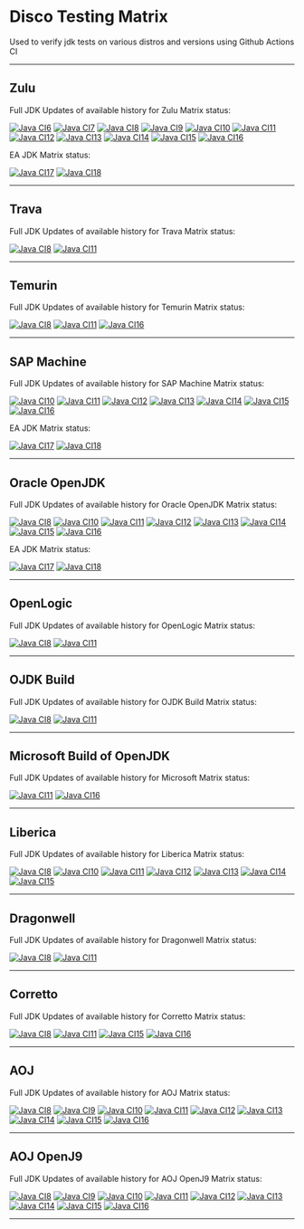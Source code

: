 # Disco Testing Matrix

Used to verify jdk tests on various distros and versions using Github Actions CI

---

## Zulu 
Full JDK Updates of available history for Zulu Matrix status:

[![Java CI6](https://github.com/foojay2020/discoTestingMatrix/workflows/Java6_Zulu/badge.svg)](https://github.com/foojay2020/discoTestingMatrix/actions)
[![Java CI7](https://github.com/foojay2020/discoTestingMatrix/workflows/Java7_Zulu/badge.svg)](https://github.com/foojay2020/discoTestingMatrix/actions)
[![Java CI8](https://github.com/foojay2020/discoTestingMatrix/workflows/Java8_Zulu/badge.svg)](https://github.com/foojay2020/discoTestingMatrix/actions)
[![Java CI9](https://github.com/foojay2020/discoTestingMatrix/workflows/Java9_Zulu/badge.svg)](https://github.com/foojay2020/discoTestingMatrix/actions)
[![Java CI10](https://github.com/foojay2020/discoTestingMatrix/workflows/Java10_Zulu/badge.svg)](https://github.com/foojay2020/discoTestingMatrix/actions)
[![Java CI11](https://github.com/foojay2020/discoTestingMatrix/workflows/Java11_Zulu/badge.svg)](https://github.com/foojay2020/discoTestingMatrix/actions)
[![Java CI12](https://github.com/foojay2020/discoTestingMatrix/workflows/Java12_Zulu/badge.svg)](https://github.com/foojay2020/discoTestingMatrix/actions)
[![Java CI13](https://github.com/foojay2020/discoTestingMatrix/workflows/Java13_Zulu/badge.svg)](https://github.com/foojay2020/discoTestingMatrix/actions)
[![Java CI14](https://github.com/foojay2020/discoTestingMatrix/workflows/Java14_Zulu/badge.svg)](https://github.com/foojay2020/discoTestingMatrix/actions)
[![Java CI15](https://github.com/foojay2020/discoTestingMatrix/workflows/Java15_Zulu/badge.svg)](https://github.com/foojay2020/discoTestingMatrix/actions)
[![Java CI16](https://github.com/foojay2020/discoTestingMatrix/workflows/Java16_Zulu/badge.svg)](https://github.com/foojay2020/discoTestingMatrix/actions)

EA JDK Matrix status:

[![Java CI17](https://github.com/foojay2020/discoTestingMatrix/workflows/Java17_Zulu/badge.svg)](https://github.com/foojay2020/discoTestingMatrix/actions)
[![Java CI18](https://github.com/foojay2020/discoTestingMatrix/workflows/Java18_Zulu/badge.svg)](https://github.com/foojay2020/discoTestingMatrix/actions)

---

## Trava
Full JDK Updates of available history for Trava Matrix status:

[![Java CI8](https://github.com/foojay2020/discoTestingMatrix/workflows/Java8_Trava/badge.svg)](https://github.com/foojay2020/discoTestingMatrix/actions)
[![Java CI11](https://github.com/foojay2020/discoTestingMatrix/workflows/Java11_Trava/badge.svg)](https://github.com/foojay2020/discoTestingMatrix/actions)

---

## Temurin
Full JDK Updates of available history for Temurin Matrix status:

[![Java CI8](https://github.com/foojay2020/discoTestingMatrix/workflows/Java8_Temurin/badge.svg)](https://github.com/foojay2020/discoTestingMatrix/actions)
[![Java CI11](https://github.com/foojay2020/discoTestingMatrix/workflows/Java11_Temurin/badge.svg)](https://github.com/foojay2020/discoTestingMatrix/actions)
[![Java CI16](https://github.com/foojay2020/discoTestingMatrix/workflows/Java16_Temurin/badge.svg)](https://github.com/foojay2020/discoTestingMatrix/actions)

---
## SAP Machine 
Full JDK Updates of available history for SAP Machine Matrix status:

[![Java CI10](https://github.com/foojay2020/discoTestingMatrix/workflows/Java10_SAP_Machine/badge.svg)](https://github.com/foojay2020/discoTestingMatrix/actions)
[![Java CI11](https://github.com/foojay2020/discoTestingMatrix/workflows/Java11_SAP_Machine/badge.svg)](https://github.com/foojay2020/discoTestingMatrix/actions)
[![Java CI12](https://github.com/foojay2020/discoTestingMatrix/workflows/Java12_SAP_Machine/badge.svg)](https://github.com/foojay2020/discoTestingMatrix/actions)
[![Java CI13](https://github.com/foojay2020/discoTestingMatrix/workflows/Java13_SAP_Machine/badge.svg)](https://github.com/foojay2020/discoTestingMatrix/actions)
[![Java CI14](https://github.com/foojay2020/discoTestingMatrix/workflows/Java14_SAP_Machine/badge.svg)](https://github.com/foojay2020/discoTestingMatrix/actions)
[![Java CI15](https://github.com/foojay2020/discoTestingMatrix/workflows/Java15_SAP_Machine/badge.svg)](https://github.com/foojay2020/discoTestingMatrix/actions)
[![Java CI16](https://github.com/foojay2020/discoTestingMatrix/workflows/Java16_SAP_Machine/badge.svg)](https://github.com/foojay2020/discoTestingMatrix/actions)

EA JDK Matrix status:

[![Java CI17](https://github.com/foojay2020/discoTestingMatrix/workflows/Java17_SAP_Machine/badge.svg)](https://github.com/foojay2020/discoTestingMatrix/actions)
[![Java CI18](https://github.com/foojay2020/discoTestingMatrix/workflows/Java18_SAP_Machine/badge.svg)](https://github.com/foojay2020/discoTestingMatrix/actions)

---

## Oracle OpenJDK 
Full JDK Updates of available history for Oracle OpenJDK Matrix status:

[![Java CI8](https://github.com/foojay2020/discoTestingMatrix/workflows/Java8_Oracle_OpenJDK/badge.svg)](https://github.com/foojay2020/discoTestingMatrix/actions)
[![Java CI10](https://github.com/foojay2020/discoTestingMatrix/workflows/Java10_Oracle_OpenJDK/badge.svg)](https://github.com/foojay2020/discoTestingMatrix/actions)
[![Java CI11](https://github.com/foojay2020/discoTestingMatrix/workflows/Java11_Oracle_OpenJDK/badge.svg)](https://github.com/foojay2020/discoTestingMatrix/actions)
[![Java CI12](https://github.com/foojay2020/discoTestingMatrix/workflows/Java12_Oracle_OpenJDK/badge.svg)](https://github.com/foojay2020/discoTestingMatrix/actions)
[![Java CI13](https://github.com/foojay2020/discoTestingMatrix/workflows/Java13_Oracle_OpenJDK/badge.svg)](https://github.com/foojay2020/discoTestingMatrix/actions)
[![Java CI14](https://github.com/foojay2020/discoTestingMatrix/workflows/Java14_Oracle_OpenJDK/badge.svg)](https://github.com/foojay2020/discoTestingMatrix/actions)
[![Java CI15](https://github.com/foojay2020/discoTestingMatrix/workflows/Java15_Oracle_OpenJDK/badge.svg)](https://github.com/foojay2020/discoTestingMatrix/actions)
[![Java CI16](https://github.com/foojay2020/discoTestingMatrix/workflows/Java16_Oracle_OpenJDK/badge.svg)](https://github.com/foojay2020/discoTestingMatrix/actions)

EA JDK Matrix status:

[![Java CI17](https://github.com/foojay2020/discoTestingMatrix/workflows/Java17_Oracle_OpenJDK/badge.svg)](https://github.com/foojay2020/discoTestingMatrix/actions)
[![Java CI18](https://github.com/foojay2020/discoTestingMatrix/workflows/Java18_Oracle_OpenJDK/badge.svg)](https://github.com/foojay2020/discoTestingMatrix/actions)

---

## OpenLogic
Full JDK Updates of available history for OpenLogic Matrix status:

[![Java CI8](https://github.com/foojay2020/discoTestingMatrix/workflows/Java8_OpenLogic/badge.svg)](https://github.com/foojay2020/discoTestingMatrix/actions)
[![Java CI11](https://github.com/foojay2020/discoTestingMatrix/workflows/Java11_OpenLogic/badge.svg)](https://github.com/foojay2020/discoTestingMatrix/actions)

---

## OJDK Build
Full JDK Updates of available history for OJDK Build Matrix status:

[![Java CI8](https://github.com/foojay2020/discoTestingMatrix/workflows/Java8_OJDK_Build/badge.svg)](https://github.com/foojay2020/discoTestingMatrix/actions)
[![Java CI11](https://github.com/foojay2020/discoTestingMatrix/workflows/Java11_OJDK_Build/badge.svg)](https://github.com/foojay2020/discoTestingMatrix/actions)

---

## Microsoft Build of OpenJDK
Full JDK Updates of available history for Microsoft Matrix status:

[![Java CI11](https://github.com/foojay2020/discoTestingMatrix/workflows/Java11_Microsoft/badge.svg)](https://github.com/foojay2020/discoTestingMatrix/actions)
[![Java CI16](https://github.com/foojay2020/discoTestingMatrix/workflows/Java16_Microsoft/badge.svg)](https://github.com/foojay2020/discoTestingMatrix/actions)

---

## Liberica 
Full JDK Updates of available history for Liberica Matrix status:

[![Java CI8](https://github.com/foojay2020/discoTestingMatrix/workflows/Java8_Liberica/badge.svg)](https://github.com/foojay2020/discoTestingMatrix/actions)
[![Java CI10](https://github.com/foojay2020/discoTestingMatrix/workflows/Java10_Liberica/badge.svg)](https://github.com/foojay2020/discoTestingMatrix/actions)
[![Java CI11](https://github.com/foojay2020/discoTestingMatrix/workflows/Java11_Liberica/badge.svg)](https://github.com/foojay2020/discoTestingMatrix/actions)
[![Java CI12](https://github.com/foojay2020/discoTestingMatrix/workflows/Java12_Liberica/badge.svg)](https://github.com/foojay2020/discoTestingMatrix/actions)
[![Java CI13](https://github.com/foojay2020/discoTestingMatrix/workflows/Java13_Liberica/badge.svg)](https://github.com/foojay2020/discoTestingMatrix/actions)
[![Java CI14](https://github.com/foojay2020/discoTestingMatrix/workflows/Java14_Liberica/badge.svg)](https://github.com/foojay2020/discoTestingMatrix/actions)
[![Java CI15](https://github.com/foojay2020/discoTestingMatrix/workflows/Java15_Liberica/badge.svg)](https://github.com/foojay2020/discoTestingMatrix/actions)

---

## Dragonwell
Full JDK Updates of available history for Dragonwell Matrix status:

[![Java CI8](https://github.com/foojay2020/discoTestingMatrix/workflows/Java8_Dragonwell/badge.svg)](https://github.com/foojay2020/discoTestingMatrix/actions)
[![Java CI11](https://github.com/foojay2020/discoTestingMatrix/workflows/Java11_Dragonwell/badge.svg)](https://github.com/foojay2020/discoTestingMatrix/actions)

---

## Corretto
Full JDK Updates of available history for Corretto Matrix status:

[![Java CI8](https://github.com/foojay2020/discoTestingMatrix/workflows/Java8_Corretto/badge.svg)](https://github.com/foojay2020/discoTestingMatrix/actions)
[![Java CI11](https://github.com/foojay2020/discoTestingMatrix/workflows/Java11_Corretto/badge.svg)](https://github.com/foojay2020/discoTestingMatrix/actions)
[![Java CI15](https://github.com/foojay2020/discoTestingMatrix/workflows/Java15_Corretto/badge.svg)](https://github.com/foojay2020/discoTestingMatrix/actions)
[![Java CI16](https://github.com/foojay2020/discoTestingMatrix/workflows/Java16_Corretto/badge.svg)](https://github.com/foojay2020/discoTestingMatrix/actions)

---

## AOJ 
Full JDK Updates of available history for AOJ Matrix status:

[![Java CI8](https://github.com/foojay2020/discoTestingMatrix/workflows/Java8_AOJ/badge.svg)](https://github.com/foojay2020/discoTestingMatrix/actions)
[![Java CI9](https://github.com/foojay2020/discoTestingMatrix/workflows/Java9_AOJ/badge.svg)](https://github.com/foojay2020/discoTestingMatrix/actions)
[![Java CI10](https://github.com/foojay2020/discoTestingMatrix/workflows/Java10_AOJ/badge.svg)](https://github.com/foojay2020/discoTestingMatrix/actions)
[![Java CI11](https://github.com/foojay2020/discoTestingMatrix/workflows/Java11_AOJ/badge.svg)](https://github.com/foojay2020/discoTestingMatrix/actions)
[![Java CI12](https://github.com/foojay2020/discoTestingMatrix/workflows/Java12_AOJ/badge.svg)](https://github.com/foojay2020/discoTestingMatrix/actions)
[![Java CI13](https://github.com/foojay2020/discoTestingMatrix/workflows/Java13_AOJ/badge.svg)](https://github.com/foojay2020/discoTestingMatrix/actions)
[![Java CI14](https://github.com/foojay2020/discoTestingMatrix/workflows/Java14_AOJ/badge.svg)](https://github.com/foojay2020/discoTestingMatrix/actions)
[![Java CI15](https://github.com/foojay2020/discoTestingMatrix/workflows/Java15_AOJ/badge.svg)](https://github.com/foojay2020/discoTestingMatrix/actions)
[![Java CI16](https://github.com/foojay2020/discoTestingMatrix/workflows/Java16_AOJ/badge.svg)](https://github.com/foojay2020/discoTestingMatrix/actions)

---

## AOJ OpenJ9
Full JDK Updates of available history for AOJ OpenJ9 Matrix status:

[![Java CI8](https://github.com/foojay2020/discoTestingMatrix/workflows/Java8_AOJ_OpenJ9/badge.svg)](https://github.com/foojay2020/discoTestingMatrix/actions)
[![Java CI9](https://github.com/foojay2020/discoTestingMatrix/workflows/Java9_AOJ_OpenJ9/badge.svg)](https://github.com/foojay2020/discoTestingMatrix/actions)
[![Java CI10](https://github.com/foojay2020/discoTestingMatrix/workflows/Java10_AOJ_OpenJ9/badge.svg)](https://github.com/foojay2020/discoTestingMatrix/actions)
[![Java CI11](https://github.com/foojay2020/discoTestingMatrix/workflows/Java11_AOJ_OpenJ9/badge.svg)](https://github.com/foojay2020/discoTestingMatrix/actions)
[![Java CI12](https://github.com/foojay2020/discoTestingMatrix/workflows/Java12_AOJ_OpenJ9/badge.svg)](https://github.com/foojay2020/discoTestingMatrix/actions)
[![Java CI13](https://github.com/foojay2020/discoTestingMatrix/workflows/Java13_AOJ_OpenJ9/badge.svg)](https://github.com/foojay2020/discoTestingMatrix/actions)
[![Java CI14](https://github.com/foojay2020/discoTestingMatrix/workflows/Java14_AOJ_OpenJ9/badge.svg)](https://github.com/foojay2020/discoTestingMatrix/actions)
[![Java CI15](https://github.com/foojay2020/discoTestingMatrix/workflows/Java15_AOJ_OpenJ9/badge.svg)](https://github.com/foojay2020/discoTestingMatrix/actions)
[![Java CI16](https://github.com/foojay2020/discoTestingMatrix/workflows/Java16_AOJ_OpenJ9/badge.svg)](https://github.com/foojay2020/discoTestingMatrix/actions)

---

